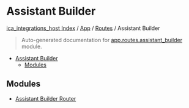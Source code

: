 # Assistant Builder

[ica_integrations_host Index](../../../README.md#ica_integrations_host-index) / [App](../../index.md#app) / [Routes](../index.md#routes) / Assistant Builder

> Auto-generated documentation for [app.routes.assistant_builder](https://github.ibm.com/destiny/ica_integrations_host/blob/main/app/routes/assistant_builder/__init__.py) module.

- [Assistant Builder](#assistant-builder)
  - [Modules](#modules)

## Modules

- [Assistant Builder Router](./assistant_builder_router.md)
